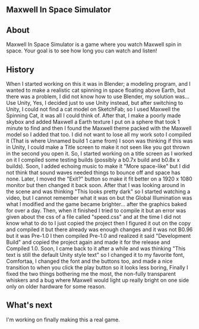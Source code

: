 ## Maxwell In Space Simulator
## About
Maxwell In Space Simulator is a game where you watch Maxwell spin in space. Your goal is to see how long you can watch and listen!

## History
When I started working on this it was in Blender; a modeling program, and I wanted to make a realistic cat spinning in space floating above Earth, but there was a problem, I did not know how to use Blender, my solution was... Use Unity, Yes, I decided just to use Unity instead, but after switching to Unity, I could not find a cat model on SketchFab; so I used Maxwell the Spinning Cat, it was all I could think of. After that, I make a poorly made skybox and added Maxwell a Earth texture I put on a sphere that took 1 minute to find and then I found the Maxwell theme packed with the Maxwell model so I added that too. I did not want to lose all my work soto I compiled it (That is where Unnamed build 1 came from) I soon was thinking if this was in Unity, I could make a Title screen to make it not seen like you got thrown in the second you open it. So, I started working on a title screen as I worked on it I compiled some testing builds (possibly a b0.7x build and b0.8x x builds). Soon, I added echoing music to make it "More space-like" but I did not think that sound waves needed things to bounce off and space has none. Later, I moved the "Exit?" button so make it fit better on a 1920 x 1080 monitor but then changed it back soon. After that I was looking around in the scene and was thinking "This looks pretty dark" so I started watching a video, but I cannot remember what it was on but the Global Illumination was what I modified and the game became brighter... after the graphics baked for over a day. Then, when it finished I tried to compile it but an error was given about the css of a file called "speed.css" and at the time I did not know what to do to I just copied the project then I figured it out on the copy and compiled it but there already was enough changes and it was not B0.96 but it was Pre-1.0 I then compiled Pre-1.0 and realized it said "Development Build" and copied the project again and made it for the release and Compiled 1.0. Soon, I came back to it after a while and was thinking "This text is still the default Unity style text" so I changed it to my favorite font, Comfortaa, I changed the font and the buttons too, and made a nice transition to when you click the play button so it looks less boring, Finally I fixed the two things bothering me the most, the non-fully transparent whiskers and a bug where Maxwell would light up really bright on one side only on older hardware for some reason.

## What's next
I'm working on finally making this a real game.
